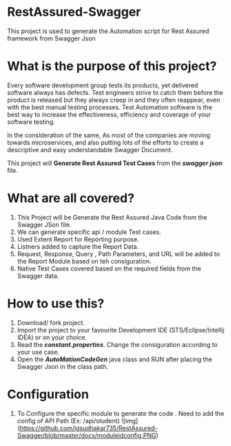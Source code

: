 # RestAssured-Swagger
This project is used to generate the Automation script for Rest Assured framework from Swagger Json

<!-- Jar file added.

activation-1.1.jar
animal-sniffer-annotations-1.17.jar
bson-3.0.4.jar
btf-1.2.jar
checker-compat-qual-2.5.2.jar
commons-codec-1.9.jar
commons-io-2.6.jar
commons-lang3-3.2.1.jar
commons-lang3-3.4.jar
commons-logging-1.2.jar
error_prone_annotations-2.2.0.jar
extentreports-4.0.6.jar
failureaccess-1.0.1.jar
freemarker-2.3.23.jar
groovy-3.0.3.jar
groovy-json-3.0.3.jar
groovy-xml-3.0.3.jar
gson-2.8.5.jar
guava-27.0.1-android.jar
hamcrest-2.1.jar
httpclient-4.5.3.jar
httpcore-4.4.6.jar
httpmime-4.5.3.jar
j2objc-annotations-1.1.jar
jackson-annotations-2.10.2.jar
jackson-core-2.10.2.jar
jackson-coreutils-1.6.jar
jackson-databind-2.10.2.jar
jackson-dataformat-yaml-2.10.2.jar
jackson-datatype-jsr310-2.10.1.jar
jakarta.activation-api-1.2.1.jar
jakarta.activation-api-1.2.2.jar
jakarta.validation-api-2.0.2.jar
jakarta.xml.bind-api-2.3.2.jar
jakarta.xml.bind-api-2.3.3.jar
jaxb-impl-2.3.3.jar
joda-time-2.9.7.jar
jopt-simple-5.0.3.jar
json-patch-1.6.jar
json-schema-core-1.2.8.jar
json-schema-validator-2.2.8.jar
json-simple-1.1.1.jar
jsoup-1.8.3.jar
jsr305-3.0.2.jar
libphonenumber-8.0.0.jar
listenablefuture-9999.0-empty-to-avoid-conflict-with-guava.jar
lombok.jar
mailapi-1.4.3.jar
mongodb-driver-3.0.4.jar
mongodb-driver-core-3.0.4.jar
msg-simple-1.1.jar
reactive-streams-1.0.2.jar
rest-assured-4.3.1.jar
rhino-1.7R4.jar
rxjava-2.1.14.jar
slf4j-api-1.7.30.jar
slf4j-ext-1.7.30.jar
swagger-models-1.6.1.jar
tagsoup-1.2.1.jar
uri-template-0.9.jar
validation-api-1.1.0.Final.jar -->

# What is the purpose of this project?
Every software development group tests its products, yet delivered software always has defects. Test engineers strive to catch them before the product is released but they always creep in and they often reappear, even with the best manual testing processes. Test Automation software is the best way to increase the effectiveness, efficiency and coverage of your software testing.

In the consideration of the same, As most of the companies are moving towards microservices, and also putting lots of the efforts to 
create a descriptive and easy understandable Swagger Document.

This project will <b>Generate Rest Assured Test Cases </b> from the <i><b>swagger json</b></i> file. 

# What are all covered?
1. This Project will be Generate the Rest Assured Java Code from the Swagger JSon file.
2. We can generate specific api / module Test cases.
3. Used Extent Report for Reporting purpose.
4. Listners added to capture the Report Data.
5. Request, Response, Query , Path Parameters, and  URL will be added to the Report Module based on teh consiguration.
6. Native Test Cases covered based on the required fields from the Swagger data.

# How to use this?
1. Download/ fork project.
2. Import the project to your favourite Development IDE (STS/Eclipse/Intellij IDEA) or on your choice.
3. Read the <b><i>constant.properties</i></b>. Change the consiguration according to your use case.
4. Open the <b><i>AutoMationCodeGen</i></b> java class and RUN after placing the Swagger Json in the class path.

# Configuration
1. To Configure the specific module to generate the code . Need to add the config of API Path (Ex: /api/student)
![img] (https://github.com/jgsudhakar735/RestAssured-Swagger/blob/master/docs/moduleidconfig.PNG)


